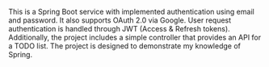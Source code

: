 This is a Spring Boot service with implemented authentication using email and password. 
It also supports OAuth 2.0 via Google.
User request authentication is handled through JWT (Access & Refresh tokens).
Additionally, the project includes a simple controller that provides an API for a TODO list. 
The project is designed to demonstrate my knowledge of Spring.
